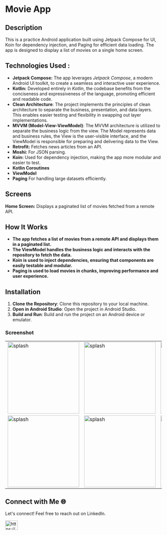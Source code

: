 # Movie App

## Description
This is a practice Android application built using Jetpack Compose for UI, Koin for dependency injection, and Paging for efficient data loading. The app is designed to display a list of movies on a single home screen.


Technologies Used :
--------------  
* **Jetpack Compose:** The app leverages *Jetpack Compose*, a modern Android UI toolkit, to create a seamless and interactive user experience.
* **Kotlin:** Developed entirely in *Kotlin*, the codebase benefits from the conciseness and expressiveness of the language, promoting efficient and readable code.
* **Clean Architecture**: The project implements the principles of clean architecture to separate the business, presentation, and data layers. This enables easier testing and flexibility in swapping out layer implementations.
* **MVVM (Model-View-ViewModel)**: The MVVM architecture is utilized to separate the business logic from the view. The Model represents data and business rules, the View is the user-visible interface, and the ViewModel is responsible for preparing and delivering data to the View.
* **Retrofit:** Fetches news articles from an API.
* **Moshi:** For JSON parsing.
* **Koin:** Used for dependency injection, making the app more modular and easier to test.
* **Kotlin Coroutines**
* **ViewModel**
* **Paging** For handling large datasets efficiently.


## Screens

**Home Screen:** Displays a paginated list of movies fetched from a remote API.


## How It Works

* **The app fetches a list of movies from a remote API and displays them in a paginated list.**
* **The ViewModel handles the business logic and interacts with the repository to fetch the data.**
* **Koin is used to inject dependencies, ensuring that components are easily testable and modular.**
* **Paging is used to load movies in chunks, improving performance and user experience.**


## Installation
1. **Clone the Repository**: Clone this repository to your local machine.
2. **Open in Android Studio**: Open the project in Android Studio.
3. **Build and Run**: Build and run the project on an Android device or emulator.


### Screenshot
<table>
  <tr>
    <td><img src="https://github.com/user-attachments/assets/c5ce71d0-1251-4df9-b90e-386a3ce68a96" alt="splash" width="230"></td>
     <td><img src="https://github.com/user-attachments/assets/db05745d-65a9-47e0-b1aa-d2f5a0699e63" alt="splash" width="230"></td>
      <td><img src="https://github.com/user-attachments/assets/ffde3125-563a-499a-896f-5d12f81844ae" alt="splash" width="230"></td>
  </tr>
   <tr>
       <td><img src="https://github.com/user-attachments/assets/addce4e4-6309-4370-9084-352da5df6d5a" alt="splash" width="230"></td>
     <td><img src="https://github.com/user-attachments/assets/197ba29f-955b-41c1-bc1a-2e518fc28422" alt="splash" width="230"></td>
       <td><img src="https://github.com/user-attachments/assets/60a8ad24-167e-49f7-88d5-0273042a9919" alt="splash" width="230"></td>
  </tr>
</table>



## Connect with Me 🌐
Let's connect! Feel free to reach out on LinkedIn.
<p align="left">
<a href="https://www.linkedin.com/in/ahmed-gamal-ramadan/" target="blank"><img align="center" src="https://raw.githubusercontent.com/rahuldkjain/github-profile-readme-generator/master/src/images/icons/Social/linked-in-alt.svg" alt="https://www.linkedin.com/in/ahmed-gamal-97509328a/" height="30" width="40" /></a>
</p>

